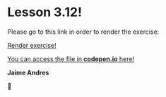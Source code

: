 # Lesson 3.12!

Please go to this link in order to render the exercise:

[Render exercise!](http://github.ekorre.org/2017-Google-Developer-Challenge/Lesson-3/12/web-dev-blog/index.html)

[You can access the file in **codepen.io** here!](https://codepen.io/jaimeandrescatano/pen/gXjxvJ)

**Jaime Andres**

:see_no_evil:
